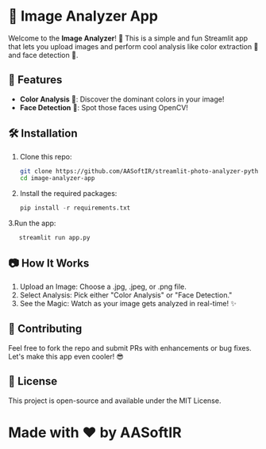 # 📸 Image Analyzer App

Welcome to the **Image Analyzer**! 🎉 This is a simple and fun Streamlit app that lets you upload images and perform cool analysis like color extraction 🎨 and face detection 👤.

## 🚀 Features

- **Color Analysis** 🎨: Discover the dominant colors in your image!
- **Face Detection** 👤: Spot those faces using OpenCV!

## 🛠️ Installation

1. Clone this repo:
   ```bash
   git clone https://github.com/AASoftIR/streamlit-photo-analyzer-python.git
   cd image-analyzer-app
   ```
2. Install the required packages:
   ```python
   pip install -r requirements.txt
   ```
 3.Run the app:
   ```python
      streamlit run app.py
   ```
## 📷 How It Works
1. Upload an Image: Choose a .jpg, .jpeg, or .png file.
2. Select Analysis: Pick either "Color Analysis" or "Face Detection."
3. See the Magic: Watch as your image gets analyzed in real-time! ✨

## 🤝 Contributing
Feel free to fork the repo and submit PRs with enhancements or bug fixes. Let's make this app even cooler! 😎

## 📄 License
This project is open-source and available under the MIT License.

# Made with ❤️ by AASoftIR
